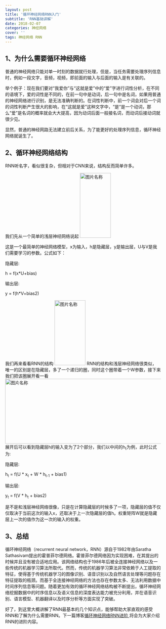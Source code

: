 ```yaml
---
layout: post
title: '循环神经网络RNN入门'
subtitle: 'RNN基础讲解'
date: 2018-02-07
categories: 神经网络
cover: ''
tags: 神经网络 RNN
---
```



## 1、为什么需要循环神经网络

普通的神经网络只能对单一时刻的数据就行处理，但是，当任务需要处理序列信息时，例如一段文字，音频，视频，即前面的输入与后面的输入是有关联的。

举个例子：现在我们要对“我爱你”与“这就是爱”中的“爱”字进行词性分析，在不同的语境下，爱的词性是不同的，在前一句中是动词，后一句中是名词，如果用普通的神经网络进行识别，是无法准确判断的。在词性判断中，前一个词会对后一个词的词性判断产生很大的影响，在“这就是爱”这种文字中，“是“是一个动词，那么“爱”是名词的概率就会大大提高，因为动词后面一般接名词，而动词后接动词就很少见。

显然，普通的神经网路无法建立前后关系，为了能更好的处理序列信息，循环神经网络就诞生了。

## 2、循环神经网络结构

RNN听名字，看似很复杂，但相对于CNN来说，结构反而简单许多。

我们先从一个简单的浅层神经网络说起
<img src="https://raw.githubusercontent.com/terrifyzhao/terrifyzhao.github.io/master/assets/img/2018-02-07-%E5%BE%AA%E7%8E%AF%E7%A5%9E%E7%BB%8F%E7%BD%91%E7%BB%9CRNN%E5%85%A5%E9%97%A8/rnn_1.jpg" width = "100" height = "210" alt="图片名称"/>

这是一个最简单的神经网络模型，x为输入，h是隐藏层，y是输出层，U与V是我们需要学习的参数。公式如下：

隐藏层:

h = f(x*U+bias)

输出层:

y = f(h*V+bias2)


我们再来看看RNN的结构
<img src="https://raw.githubusercontent.com/terrifyzhao/terrifyzhao.github.io/master/assets/img/2018-02-07-%E5%BE%AA%E7%8E%AF%E7%A5%9E%E7%BB%8F%E7%BD%91%E7%BB%9CRNN%E5%85%A5%E9%97%A8/rnn_2.jpg" width = "100" height = "210" alt="图片名称"/>
RNN的结构和浅层神经网络很类似，唯一的区别是在隐藏层，多了一个递归的圈，同时这个圈带着一个W参数，接下来我们把该圈展开看一看
<img src="https://raw.githubusercontent.com/terrifyzhao/terrifyzhao.github.io/master/assets/img/2018-02-07-%E5%BE%AA%E7%8E%AF%E7%A5%9E%E7%BB%8F%E7%BD%91%E7%BB%9CRNN%E5%85%A5%E9%97%A8/rnn_3.jpg" width = "600" height = "210" alt="图片名称"/>
展开后可以看到隐藏层h的输入变为了2个部分，我们以中间的h<sub>t</sub>为例，此时公式为:

隐藏层:

h<sub>t</sub> = f(U * x<sub>t</sub> + W * h<sub>t-1</sub> + bias1)

输出层:

y<sub>t</sub> = f(V * h<sub>t</sub> + bias2)

是不是和浅层神经网络很像，只是在计算隐藏层的时候多了一项，隐藏层的值不仅仅取决于当前这次的输入x，还取决于上一次隐藏层的值h。权重矩阵W就是隐藏层上一次的值作为这一次的输入的权重。

## 3、总结
循环神经网络（recurrent neural network，RNN）源自于1982年由Saratha Sathasivam提出的霍普菲尔德网络。霍普菲尔德网络因为实现困难，在其提出的时候并且没有被合适地应用。该网络结构也于1986年后被全连接神经网络以及一些传统的机器学习算法所取代。然而，传统的机器学习算法非常依赖于人工提取的特征，使得基于传统机器学习的图像识别、语音识别以及自然语言处理等问题存在特征提取的瓶颈。而基于全连接神经网络的方法也存在参数太多、无法利用数据中时间序列信息等问题。随着更加有效的循环神经网络结构被不断提出，循环神经网络挖掘数据中的时序信息以及语义信息的深度表达能力被充分利用，并在语音识别、语言模型、机器翻译以及时序分析等方面实现了突破。

好了，到这里大概讲解了RNN最基本的几个知识点，能够帮助大家直观的感受RNN和了解为什么需要RNN。下一篇博客[循环神经网络RNN进阶
](https://terrifyzhao.github.io/2018/02/13/%E5%BE%AA%E7%8E%AF%E7%A5%9E%E7%BB%8F%E7%BD%91%E7%BB%9CRNN%E8%BF%9B%E9%98%B6.html)将会为大家介绍RNN的进阶内容。



